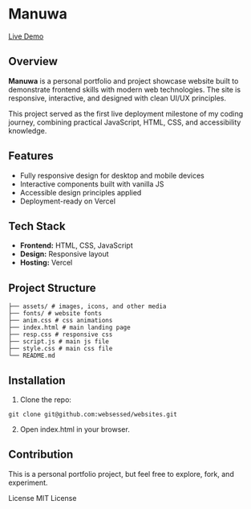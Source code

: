 # Manuwa

[Live Demo](https://manuwa.vercel.app/)

## Overview
**Manuwa** is a personal portfolio and project showcase website built to demonstrate frontend skills with modern web technologies. The site is responsive, interactive, and designed with clean UI/UX principles.

This project served as the first live deployment milestone of my coding journey, combining practical JavaScript, HTML, CSS, and accessibility knowledge.

## Features
- Fully responsive design for desktop and mobile devices
- Interactive components built with vanilla JS
- Accessible design principles applied
- Deployment-ready on Vercel

## Tech Stack
- **Frontend:** HTML, CSS, JavaScript
- **Design:** Responsive layout
- **Hosting:** Vercel

## Project Structure
```/manuwa
├── assets/ # images, icons, and other media 
├── fonts/ # website fonts 
├── anim.css # css animations
├── index.html # main landing page
├── resp.css # responsive css
├── script.js # main js file 
├── style.css # main css file 
└── README.md
```

## Installation
1. Clone the repo:
```
git clone git@github.com:websessed/websites.git
```
2. Open index.html in your browser.

## Contribution 
This is a personal portfolio project, but feel free to explore, fork, and experiment.

License
MIT License 
